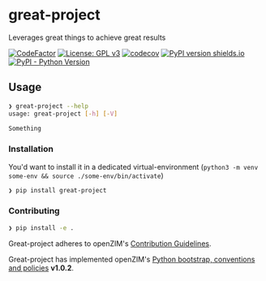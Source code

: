 # great-project

Leverages great things to achieve great results

[![CodeFactor](https://www.codefactor.io/repository/github/openzim/_python-bootstrap/badge)](https://www.codefactor.io/repository/github/openzim/_python-bootstrap)
[![License: GPL v3](https://img.shields.io/badge/License-GPLv3-blue.svg)](https://www.gnu.org/licenses/gpl-3.0)
[![codecov](https://codecov.io/gh/openzim/_python-bootstrap/branch/main/graph/badge.svg)](https://codecov.io/gh/openzim/_python-bootstrap)
[![PyPI version shields.io](https://img.shields.io/pypi/v/great_project.svg)](https://pypi.org/project/great_project/)
[![PyPI - Python Version](https://img.shields.io/pypi/pyversions/great_project.svg)](https://pypi.org/project/great_project)

## Usage

```sh
❯ great-project --help
usage: great-project [-h] [-V]

Something
```

### Installation

You'd want to install it in a dedicated virtual-environment (`python3 -m venv some-env && source ./some-env/bin/activate`)

```sh
❯ pip install great-project
```

### Contributing

```sh
❯ pip install -e .
```

Great-project adheres to openZIM's [Contribution Guidelines](https://github.com/openzim/overview/wiki/Contributing).

Great-project has implemented openZIM's [Python bootstrap, conventions and policies](https://github.com/openzim/_python-bootstrap/docs/Policy.md) **v1.0.2**.
